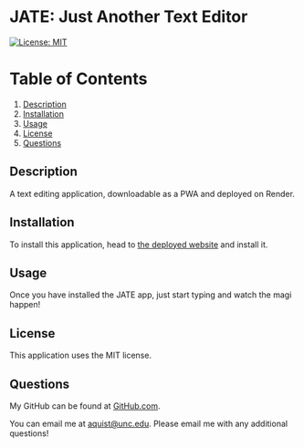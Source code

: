 # JATE: Just Another Text Editor
[![License: MIT](https://img.shields.io/badge/License-MIT-yellow.svg)](https://opensource.org/licenses/MIT)
# Table of Contents
1. [Description](#description)
2. [Installation](#installation)
3. [Usage](#usage)
6. [License](#license)
7. [Questions](#questions)

## Description <a name="description"></a>
A text editing application, downloadable as a PWA and deployed on Render.

## Installation <a name="installation"></a>
To install this application, head to [the deployed website](https://jate-swu5.onrender.com) and install it.

## Usage <a name="usage"></a>
Once you have installed the JATE app, just start typing and watch the magi happen!

## License <a name="license"></a>
This application uses the MIT license.

## Questions <a name="questions"><a>
My GitHub can be found at [GitHub.com](https://github.com/Andreasq99).

You can email me at aquist@unc.edu. Please email me with any additional questions!
